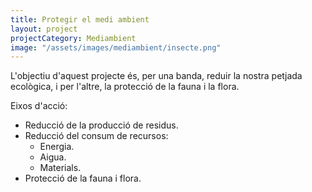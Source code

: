 ```yaml
---
title: Protegir el medi ambient
layout: project
projectCategory: Mediambient
image: "/assets/images/mediambient/insecte.png"
---
```


L'objectiu d'aquest projecte és, per una banda, reduir la nostra petjada ecològica, i per
l'altre, la protecció de la fauna i la flora.

Eixos d'acció:
- Reducció de la producció de residus.
- Reducció del consum de recursos:
  - Energia.
  - Aigua.
  - Materials.
- Protecció de la fauna i flora.
